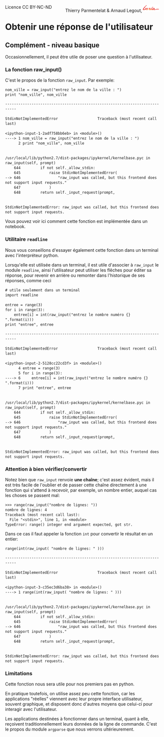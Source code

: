 
<span style="float:left;">Licence CC BY-NC-ND</span><span style="float:right;">Thierry Parmentelat &amp; Arnaud Legout,<img src="../../media/inria-25.png" style="display:inline"></span><br/>

# Obtenir une réponse de l'utilisateur

## Complément - niveau basique

Occasionnellement, il peut être utile de poser une question à l'utilisateur.

### La fonction raw_input()

C'est le propos de la fonction `raw_input`. Par exemple:


```
nom_ville = raw_input("entrez le nom de la ville : ")
print "nom_ville", nom_ville
```


    ---------------------------------------------------------------------------

    StdinNotImplementedError                  Traceback (most recent call last)

    <ipython-input-1-2adf758bb6eb> in <module>()
    ----> 1 nom_ville = raw_input("entrez le nom de la ville : ")
          2 print "nom_ville", nom_ville


    /usr/local/lib/python2.7/dist-packages/ipykernel/kernelbase.pyc in raw_input(self, prompt)
        644         if not self._allow_stdin:
        645             raise StdinNotImplementedError(
    --> 646                 "raw_input was called, but this frontend does not support input requests."
        647             )
        648         return self._input_request(prompt,


    StdinNotImplementedError: raw_input was called, but this frontend does not support input requests.


Vous pouvez voir ici comment cette fonction est implémentée dans un notebook.

### Utilitaire `readline`

Nous vous conseillons d'essayer également cette fonction dans un terminal avec l'interpréteur python.

Lorsqu'elle est utilisée dans un terminal, il est utile d'associer à `raw_input` le module `readline`, ainsi l'utilisateur peut utiliser les flêches pour éditer sa réponse, pour revenir en arrière ou remonter dans l'historique de ses réponses, comme ceci


```
# utile seulement dans un terminal
import readline

entree = range(3)
for i in range(3):
    entree[i] = int(raw_input("entrez le nombre numéro {} ".format(i)))
print "entree", entree
```


    ---------------------------------------------------------------------------

    StdinNotImplementedError                  Traceback (most recent call last)

    <ipython-input-2-5128cc22cd3f> in <module>()
          4 entree = range(3)
          5 for i in range(3):
    ----> 6     entree[i] = int(raw_input("entrez le nombre numéro {} ".format(i)))
          7 print "entree", entree


    /usr/local/lib/python2.7/dist-packages/ipykernel/kernelbase.pyc in raw_input(self, prompt)
        644         if not self._allow_stdin:
        645             raise StdinNotImplementedError(
    --> 646                 "raw_input was called, but this frontend does not support input requests."
        647             )
        648         return self._input_request(prompt,


    StdinNotImplementedError: raw_input was called, but this frontend does not support input requests.


### Attention à bien vérifier/convertir

Notez bien que `raw_input` renvoie **une chaîne**; c'est assez évident, mais il est très facile de l'oublier et de passer cette chaîne directement à une fonction qui s'attend à recevoir, par exemple, un nombre entier, auquel cas les choses se passent mal:

    >>> range(raw_input("nombre de lignes: "))
    nombre de lignes: 4
    Traceback (most recent call last):
      File "<stdin>", line 1, in <module>
    TypeError: range() integer end argument expected, got str.

Dans ce cas il faut appeler la fonction `int` pour convertir le résultat en un entier:


```
range(int(raw_input( "nombre de lignes: " )))
```


    ---------------------------------------------------------------------------

    StdinNotImplementedError                  Traceback (most recent call last)

    <ipython-input-3-c35ec3d6ba38> in <module>()
    ----> 1 range(int(raw_input( "nombre de lignes: " )))


    /usr/local/lib/python2.7/dist-packages/ipykernel/kernelbase.pyc in raw_input(self, prompt)
        644         if not self._allow_stdin:
        645             raise StdinNotImplementedError(
    --> 646                 "raw_input was called, but this frontend does not support input requests."
        647             )
        648         return self._input_request(prompt,


    StdinNotImplementedError: raw_input was called, but this frontend does not support input requests.


### Limitations

Cette fonction nous sera utile pour nos premiers pas en python.

En pratique toutefois, on utilise assez peu cette fonction, car les applications "réelles" viennent avec leur propre interface utilisateur, souvent graphique, et disposent donc d'autres moyens que celui-ci pour interagir avec l'utilisateur.

Les applications destinées à fonctionner dans un terminal, quant à elle, reçoivent traditionnellement leurs données de la ligne de commande. C'est le propos du module `argparse` que nous verrons ultérieurement.
